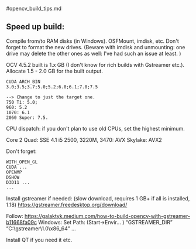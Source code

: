#opencv_build_tips.md

## Speed up build:

Compile from/to RAM disks (in Windows). OSFMount, imdisk, etc. Don't forget to format the new drives.
(Beware with imdisk and unmounting: one drive may delete the other ones as well: I've had such an issue at least. )

OCV 4.5.2 built is 1.x GB (I don't know for rich builds with Gstreamer etc.). Allocate 1.5 - 2.0 GB for the built output.


```
CUDA_ARCH_BIN
3.0;3.5;3.7;5.0;5.2;6.0;6.1;7.0;7.5

--> Change to just the target one.
750 Ti: 5.0;
960: 5.2 
1070: 6.1
2060 Super: 7.5.
```

CPU dispatch: if you don't plan to use old CPUs, set the highest minimum.

Core 2 Quad: SSE 4.1
i5 2500, 3220M, 3470: AVX
Skylake: AVX2

Don't forget:

```
WITH_OPEN_GL
CUDA ...
OPENMP
DSHOW
D3D11 ...
...
```

Install gstreamer if needed:  (slow download, requires 1 GB+ if all is installed, 1.18)
https://gstreamer.freedesktop.org/download/

Follow: https://galaktyk.medium.com/how-to-build-opencv-with-gstreamer-b11668fa09c
Windows: 
Set Path: (Start->Envir... ) “GSTREAMER_DIR” “C:\gstreamer\1.0\x86_64”
...

Install QT if you need it etc.


